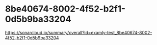 # 8be40674-8002-4f52-b2f1-0d5b9ba33204
https://sonarcloud.io/summary/overall?id=examly-test_8be40674-8002-4f52-b2f1-0d5b9ba33204

